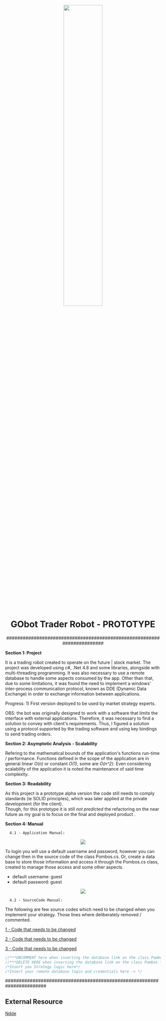 <p align="center"><img src="./Resources/bird-icon-png.png" width="50%" height="50%"></p>

<h1 align="center"> GObot Trader Robot - PROTOTYPE </h1>

<p align="center"> ####################################################################### </p>

**Section 1: Project**

It is a trading robot created to operate on the future | stock market. 
The project was developed using c#, .Net 4.8 and some libraries, alongside with multi-threading programming. 
It was also necessary to use a remote database to handle some aspects consumed by the app. Other 
than that, due to some limitations, it was found the need to implement a windows' inter-process 
communication protocol, known as DDE (Dynamic Data Exchange) in order to exchange information 
between applications.

Progress: 1) First version deployed to be used by market strategy experts.

OBS: the bot was originally designed to work with a software that limits the interface with external applications.
Therefore, it was necessary to find a solution to convey with client's requirements. Thus, I figured a
solution using a protocol supported by the trading software and using key bindings to send trading 
orders.

**Section 2: Asymptotic Analysis - Scalability**

Refering to the mathematical bounds of the application's functions run-time / performance. 
Functions defined in the scope of the application are in general linear *O(n)* or constant *O(1)*, some are *O(n^2)*. Even considering scalability 
of the application it is noted the maintenance of said time complexity. 

**Section 3: Readability**

As this project is a prototype alpha version the code still needs to comply standards (ie SOLID principles), which was later applied at
the private development (for the client).  
Though, for this prototype it is still *not predicted* the refactoring on the near future as my goal is to focus on the final and deployed product .
      
**Section 4: Manual**

      4.1 - Application Manual:

<p align="center"><img src="./Media/login.png"></p>

To login you will use a default username and password, however you can change then in the source 
code of the class Pombos.cs. Or, create a data base to store those information and access it through 
the Pombos.cs class, created to manage those access and some other aspects. 
- default username: guest
- default password: guest 

<p align="center"><img src="./Media/dashboard.png"></p>


      4.2 - SourceCode Manual:
      
The following are few source codes which need to be changed when you implement your strategy. Those lines where
deliberately removed / commented.

[1 - Code that needs to be changed](https://github.com/philipe-go/GObot-TraderRobot/blob/master/RobotLibrary/Pombos.cs#L30-L42)

[2 - Code that needs to be changed](https://github.com/philipe-go/GObot-TraderRobot/blob/master/Login.cs#L102-L122)

[3 - Code that needs to be changed](https://github.com/philipe-go/GObot-TraderRobot/blob/master/RobotLibrary/Strategy.cs#L418)


```c#
//***UNCOMMENT here when inserting the database link on the class Pombos ***//
//***DELETE HERE when inserting the database link on the class Pombos ***//
/*Insert you Strategy logic here*/
/*Insert your remote database login and credentials here -> */
```

#######################################################################

## External Resource ##

[Ndde](https://www.codeplex.com/)

